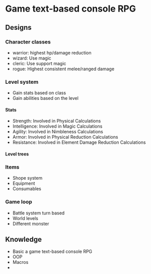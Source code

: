 # Game text-based console RPG

## Designs
### Character classes
- warrior: highest hp/damage reduction
- wizard: Use magic
- cleric: Use support magic
- rogue: Highest consistent melee/ranged damage

### Level system
- Gain stats based on class
- Gain abilities based on the level
#### Stats
- Strength: Involved in Physical Calculations
- Intelligence: Involved in Magic Calculations
- Agility: Involved in Nimbleness Calculations
- Armor: Involved in Physical Reduction Calculations
- Resistance: Involved in Element Damage Reduction Calculations
#### Level trees

### Items
- Shope system
- Equipment
- Consumables

### Game loop
- Battle system turn based
- World levels
- Different monster

## Knowledge
- Basic a game text-based console RPG
- OOP
- Macros
- 
